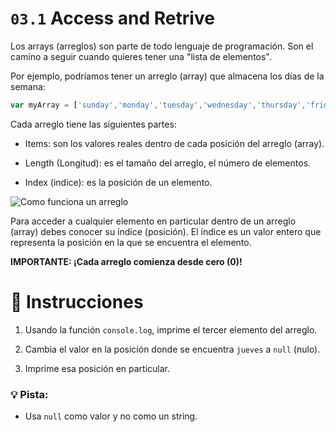 # `03.1` Access and Retrive

Los arrays (arreglos) son parte de todo lenguaje de programación. Son el camino a seguir cuando quieres tener una "lista de elementos".

Por ejemplo, podríamos tener un arreglo (array) que almacena los días de la semana:

```js
var myArray = ['sunday','monday','tuesday','wednesday','thursday','friday','saturday'];
```

Cada arreglo tiene las siguientes partes:

- Items: son los valores reales dentro de cada posición del arreglo (array).

- Length (Longitud): es el tamaño del arreglo, el número de elementos.

- Index (indice): es la posición de un elemento.

![Como funciona un arreglo](../../.learn/assets/DbmSOHT.png?raw=true)

Para acceder a cualquier elemento en particular dentro de un arreglo (array) debes conocer su índice (posición). El índice es un valor entero que representa la posición en la que se encuentra el elemento. 

**IMPORTANTE: ¡Cada arreglo comienza desde cero (0)!**

# 📝 Instrucciones

1. Usando la función `console.log`, imprime el tercer elemento del arreglo.

2. Cambia el valor en la posición donde se encuentra `jueves` a `null` (nulo).

3. Imprime esa posición en particular.


### :bulb: Pista:

 + Usa `null` como valor y no como un string.
